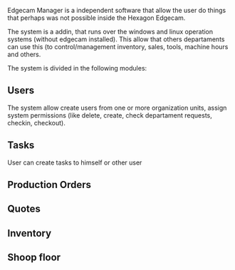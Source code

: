Edgecam Manager is a independent software that allow the user do things that perhaps was not possible inside the Hexagon Edgecam. 

The system is a addin, that runs over the windows and linux operation systems (without edgecam installed). This allow that others departaments can use this (to control/management inventory, sales, tools, machine hours and others.

The system is divided in the following modules:

## Users
The system allow create users from one or more organization units, assign system permissions (like delete, create, check departament requests, checkin, checkout).

## Tasks
User can create tasks to himself or other user

## Production Orders

## Quotes

## Inventory

## Shoop floor
